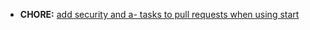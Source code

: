* **CHORE:** [add security and a- tasks to pull requests when using start](http://www.pivotaltracker.com/story/show/70200826)
